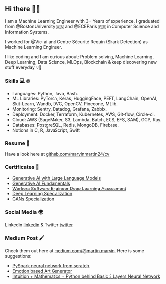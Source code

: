 ## Hi there 🤙🏼

I am a Machine Learning Engineer with 3+ Years of experience. I graduated from @BostonUniversity 🇺🇸 and @ECEParis 🇫🇷 in Computer Science and Information Systems.

I worked for @Vic-ai and Centre Sécurité Requin (Shark Detection) as Machine Learning Engineer.

I like coding and I am curious about: Problem solving, Machine Learning, Deep Learning, Data Science, MLOps, Blockchain & keep discovering new stuff everyday 💡🧠

### Skills 💻 🔥
 * Languages: Python, Java, Bash. 
 * ML Libraries: PyTorch, Keras, HuggingFace, PEFT, LangChain, OpenAI, Skit-Learn, Wandb, DVC, OpenCV, Pinecone, MLlib.
 * Monitoring: Sentry, Datadog, Grafana, Zabbix.
 * Deployment: Docker, Terraform, Kubernetes, AWS, Git-flow, Circle-ci.
 * Cloud: AWS (SageMaker, S3, Lambda, Batch, ECS, EFS, SAM), GCP, Ray. 
 * Databases: PostgreSQL, Redis, MongoDB, Firebase.
 * Notions in C, R, JavaScript, Swift

### Resume 📃 
Have a look here at [github.com/marvinmartin24/cv](https://marvinmartin24.github.io/data/cv.pdf)

### Certificates 📃 
* [Generative AI with Large Language Models](https://www.coursera.org/account/accomplishments/certificate/AD5Z7KGC3QJY)
* [Generative AI Fundamentals](https://www.cloudskillsboost.google/public_profiles/01a17435-5a17-40f0-88e0-972d77b2fda5/badges/3950403)
* [Workera Software Engineer Deep Learning Assessment](https://app.workera.ai/public/candidate/certificate?code=AUNDCFBV)
* [Deep Learning Specialization](https://www.coursera.org/account/accomplishments/specialization/certificate/925K8YUCXEW2)
* [GANs Specialization](https://www.coursera.org/account/accomplishments/specialization/certificate/MRPQR8RYY89R)

### Social Media 🌍
Linkedin [linkedin](https://www.linkedin.com/in/marvin-martin-00b937120/)
& Twitter [twitter](https://twitter.com/marv1skate)

### Medium Post 🖌
Check them out here at [medium.com/@martin.marvin](https://medium.com/@martin.marvin).
Here is some suggestions: 
* [PySpark neural network from scratch](https://towardsdatascience.com/pyspark-neural-network-from-scratch-8a19ebad3904).
* [Emotion based Art Generator](https://medium.com/@martin.marvin/emotion-based-art-generation-using-c-gan-de9abed6fa2f)
* [Intuition + Mathematics + Python behind Basic 3 Layers Neural Network](https://medium.com/swlh/mathematics-behind-basic-feed-forward-neural-network-3-layers-python-from-scratch-df88085c8049)



